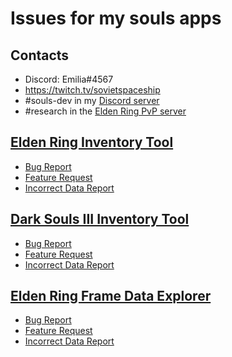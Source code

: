 # Issues for my souls apps

## Contacts

* Discord: Emilia#4567
* https://twitch.tv/sovietspaceship
* #souls-dev in my [Discord server](https://discord.gg/Kkb5MSqy7x)
* #research in the [Elden Ring PvP server](https://discord.gg/vb2uWpmXhc)

## [Elden Ring Inventory Tool](https://er-inventory.nyasu.business)

* [Bug Report](https://github.com/sovietspaceship/souls-bug-reports/issues/new?assignees=sovietspaceship&labels=er_inventory%2C%20bug&template=er_inventory_bug_report.md&title=%5BElden%20Ring%20Inventory%20Tool%5D%20)
* [Feature Request](https://github.com/sovietspaceship/souls-bug-reports/issues/new?assignees=sovietspaceship&labels=er_inventory%2C%20enhancement&template=er_inventory_feature_request.md&title=%5BElden%20Ring%20Inventory%20Tool%5D%20)
* [Incorrect Data Report](https://github.com/sovietspaceship/souls-bug-reports/issues/new?assignees=sovietspaceship&labels=er_inventory%2C%20data&template=er_inventory_incorrect_data.md&title=%5BElden%20Ring%20Inventory%20Tool%5D%20)

## [Dark Souls III Inventory Tool](https://ds3-inventory.nyasu.business)

* [Bug Report](https://github.com/sovietspaceship/souls-bug-reports/issues/new?assignees=sovietspaceship&labels=ds3_inventory%2C%20bug&template=ds3_inventory_bug_report.md&title=%5BDark%20Souls%20III%20Inventory%20Tool%5D%20)
* [Feature Request](https://github.com/sovietspaceship/souls-bug-reports/issues/new?assignees=sovietspaceship&labels=ds3_inventory%2C%20enhancement&template=ds3_inventory_feature_request.md&title=%5BDark%20Souls%20III%20Inventory%20Tool%5D%20)
* [Incorrect Data Report](https://github.com/sovietspaceship/souls-bug-reports/issues/new?assignees=sovietspaceship&labels=ds3_inventory%2C%20data&template=ds3_inventory_incorrect_data.md&title=%5BDark%20Souls%20III%20Inventory%20Tool%5D%20)

## [Elden Ring Frame Data Explorer](https://er-framedata.nyasu.business)

* [Bug Report](https://github.com/sovietspaceship/souls-bug-reports/issues/new?assignees=sovietspaceship&labels=er_framedata%2C%20bug&template=er_framedata_bug_report.md&title=%5BElden%20Ring%20Frame%20Data%20Explorer%5D%20)
* [Feature Request](https://github.com/sovietspaceship/souls-bug-reports/issues/new?assignees=sovietspaceship&labels=er_framedata%2C%20enhancement&template=er_framedata_feature_request.md&title=%5BElden%20Ring%20Frame%20Data%20Explorer%5D%20)
* [Incorrect Data Report](https://github.com/sovietspaceship/souls-bug-reports/issues/new?assignees=sovietspaceship&labels=er_framedata%2C%20data&template=er_framedata_incorrect_data.md&title=%5BElden%20Ring%20Frame%20Data%20Explorer%5D%20)
